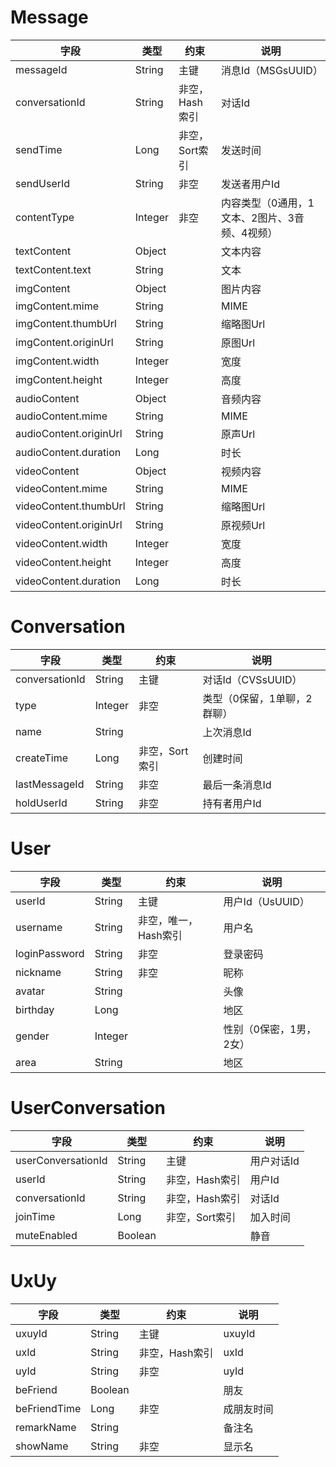 # Message
| 字段  | 类型  | 约束  |  说明 |
|---|---|---|---|
| messageId  | String  | 主键  | 消息Id（MSGsUUID）  |
| conversationId  | String  | 非空，Hash索引  | 对话Id  |
| sendTime  | Long  | 非空，Sort索引  | 发送时间  |
| sendUserId  | String  | 非空  | 发送者用户Id  |
| contentType  | Integer  | 非空  | 内容类型（0通用，1文本、2图片、3音频、4视频）  |
| textContent  | Object  |   | 文本内容  |
| textContent.text  | String  |   | 文本  |
| imgContent  | Object  |   | 图片内容  |
| imgContent.mime  | String  |   | MIME  |
| imgContent.thumbUrl  | String  |   | 缩略图Url  |
| imgContent.originUrl  | String  |   | 原图Url  |
| imgContent.width  | Integer  |   | 宽度  |
| imgContent.height  | Integer  |   | 高度  |
| audioContent  | Object  |   | 音频内容  |
| audioContent.mime  | String  |   | MIME  |
| audioContent.originUrl  | String  |   | 原声Url  |
| audioContent.duration  | Long  |   | 时长  |
| videoContent  | Object  |   | 视频内容  |
| videoContent.mime  | String  |   | MIME  |
| videoContent.thumbUrl  | String  |   | 缩略图Url  |
| videoContent.originUrl  | String  |   | 原视频Url  |
| videoContent.width  | Integer  |   | 宽度  |
| videoContent.height  | Integer  |   | 高度  |
| videoContent.duration  | Long  |   | 时长  |

# Conversation
| 字段  | 类型  | 约束  |  说明 |
|---|---|---|---|
| conversationId  | String  | 主键  | 对话Id（CVSsUUID）  |
| type  | Integer  | 非空  | 类型（0保留，1单聊，2群聊）  |
| name  | String  |   | 上次消息Id  |
| createTime  | Long  | 非空，Sort索引  | 创建时间  |
| lastMessageId  | String  | 非空  | 最后一条消息Id  |
| holdUserId  | String  | 非空  | 持有者用户Id  |

# User
| 字段  | 类型  | 约束  |  说明 |
|---|---|---|---|
| userId  | String  | 主键  | 用户Id（UsUUID）  |
| username  | String  | 非空，唯一，Hash索引  | 用户名  |
| loginPassword  | String  | 非空  | 登录密码  |
| nickname  | String  | 非空  | 昵称  |
| avatar  | String  |   | 头像  |
| birthday  | Long  |   | 地区  |
| gender  | Integer  |   | 性别（0保密，1男，2女）  |
| area  | String  |   | 地区  |

# UserConversation
| 字段  | 类型  | 约束  |  说明 |
|---|---|---|---|
| userConversationId  | String  | 主键  | 用户对话Id  |
| userId  | String  | 非空，Hash索引  | 用户Id  |
| conversationId  | String  | 非空，Hash索引  | 对话Id  |
| joinTime  | Long  | 非空，Sort索引  | 加入时间  |
| muteEnabled  | Boolean  |   | 静音  |

# UxUy
| 字段  | 类型  | 约束  |  说明 |
|---|---|---|---|
| uxuyId  | String  | 主键  | uxuyId  |
| uxId  | String  | 非空，Hash索引  | uxId  |
| uyId  | String  | 非空  | uyId  |
| beFriend  | Boolean  |   | 朋友  |
| beFriendTime  | Long  | 非空  | 成朋友时间  |
| remarkName  | String  |   | 备注名  |
| showName  | String  | 非空  | 显示名  |
